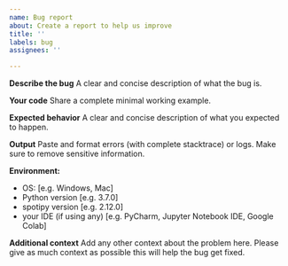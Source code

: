```yaml
---
name: Bug report
about: Create a report to help us improve
title: ''
labels: bug
assignees: ''

---
```


**Describe the bug**
A clear and concise description of what the bug is.

**Your code**
Share a complete minimal working example.

**Expected behavior**
A clear and concise description of what you expected to happen.

**Output**
Paste and format errors (with complete stacktrace) or logs. Make sure to remove sensitive information.

**Environment:**
 - OS: [e.g. Windows, Mac]
 - Python version [e.g. 3.7.0]
 - spotipy version [e.g. 2.12.0]
 - your IDE (if using any) [e.g. PyCharm, Jupyter Notebook IDE, Google Colab]

**Additional context**
Add any other context about the problem here. Please give as much context as possible this will help the bug get fixed.
